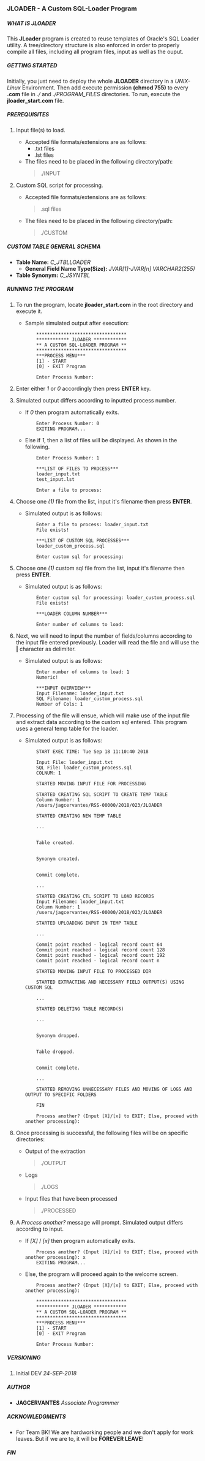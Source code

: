 ### JLOADER - A Custom SQL-Loader Program


##### WHAT IS JLOADER
This **JLoader** program is created to reuse templates of Oracle's SQL Loader utility. A tree/directory structure is also enforced in order to properly compile all files, including all program files, input as well as the ouput.


##### GETTING STARTED
Initially, you just need to deploy the whole **JLOADER** directory in a _UNIX-Linux_ Environment. Then add execute permission **(chmod 755)** to every **.com** file in _./_ and _./PROGRAM\_FILES_ directories. To run, execute the **jloader_start.com** file.


##### PREREQUISITES
1. Input file(s) to load. 
    - Accepted file formats/extensions are as follows:
        - .txt files
        - .lst files
    - The files need to be placed in the following directory/path:
        > ./INPUT

2. Custom SQL script for processing. 
    - Accepted file formats/extensions are as follows:
        > .sql files    
    - The files need to be placed in the following directory/path:
        > ./CUSTOM


##### CUSTOM TABLE GENERAL SCHEMA
- **Table Name:**  _C_JTBLLOADER_
    - **General Field Name Type(Size):**  _JVAR[1]-JVAR[n] VARCHAR2(255)_
- **Table Synonym:**  _C_JSYNTBL_


##### RUNNING THE PROGRAM 
1. To run the program, locate **jloader_start.com** in the root directory and execute it.
    - Sample simulated output after execution:
        ```
            *********************************
            ************ JLOADER ************
            ** A CUSTOM SQL-LOADER PROGRAM **
            *********************************
            ***PROCESS MENU***
            [1] - START
            [0] - EXIT Program

            Enter Process Number:
        ```

2. Enter either _1_ or _0_ accordingly then press **ENTER** key.

3. Simulated output differs according to inputted process number.
    - If _0_ then program automatically exits. 
        ```   
            Enter Process Number: 0
            EXITING PROGRAM...
        ```
    - Else if _1_, then a list of files will be displayed. As shown in the following.
        ``` 
            Enter Process Number: 1

            ***LIST OF FILES TO PROCESS***
            loader_input.txt
            test_input.lst

            Enter a file to process:
        ```

4. Choose one _(1)_ file from the list, input it's filename then press **ENTER**. 
    - Simulated output is as follows:
        ``` 
            Enter a file to process: loader_input.txt
            File exists!

            ***LIST OF CUSTOM SQL PROCESSES***
            loader_custom_process.sql

            Enter custom sql for processing:
        ```

5. Choose one _(1)_ custom sql file from the list, input it's filename then press **ENTER**. 
    - Simulated output is as follows:
        ``` 
            Enter custom sql for processing: loader_custom_process.sql
            File exists!

            ***LOADER COLUMN NUMBER***

            Enter number of columns to load:
        ```

6. Next, we will need to input the number of fields/columns according to the input file entered previously. Loader will read the file and will use the **|** character as delimiter.
    - Simulated output is as follows:
        ``` 
            Enter number of columns to load: 1
            Numeric!

            ***INPUT OVERVIEW***
            Input Filename: loader_input.txt
            SQL Filename: loader_custom_process.sql
            Number of Cols: 1
        ```

7. Processing of the file will ensue, which will make use of the input file and extract data according to the custom sql entered. This program uses a general temp table for the loader.
    - Simulated output is as follows:
        ``` 
            START EXEC TIME: Tue Sep 18 11:10:40 2018

            Input File: loader_input.txt
            SQL File: loader_custom_process.sql
            COLNUM: 1

            STARTED MOVING INPUT FILE FOR PROCESSING

            STARTED CREATING SQL SCRIPT TO CREATE TEMP TABLE
            Column Number: 1
            /users/jagcervantes/RSS-00000/2018/023/JLOADER

            STARTED CREATING NEW TEMP TABLE

            ...


            Table created.


            Synonym created.


            Commit complete.

            ...

            STARTED CREATING CTL SCRIPT TO LOAD RECORDS
            Input Filename: loader_input.txt
            Column Number: 1
            /users/jagcervantes/RSS-00000/2018/023/JLOADER

            STARTED UPLOADING INPUT IN TEMP TABLE

            ...

            Commit point reached - logical record count 64
            Commit point reached - logical record count 128
            Commit point reached - logical record count 192
            Commit point reached - logical record count n

            STARTED MOVING INPUT FILE TO PROCESSED DIR

            STARTED EXTRACTING AND NECESSARY FIELD OUTPUT(S) USING CUSTOM SQL

            ...

            STARTED DELETING TABLE RECORD(S)

            ...


            Synonym dropped.


            Table dropped.


            Commit complete.

            ...

            STARTED REMOVING UNNECESSARY FILES AND MOVING OF LOGS AND OUTPUT TO SPECIFIC FOLDERS

            FIN

            Process another? (Input [X]/[x] to EXIT; Else, proceed with another processing):
        ```

8. Once processing is successful, the following files will be on specific directories: 
    - Output of the extraction
        > ./OUTPUT
    - Logs
        > ./LOGS
    - Input files that have been processed 
        > ./PROCESSED

9. A *Process another?* message will prompt. Simulated output differs according to input.
    - If _[X]_ / _[x]_ then program automatically exits. 
        ```   
            Process another? (Input [X]/[x] to EXIT; Else, proceed with another processing): x
            EXITING PROGRAM...
        ```
    - Else, the program will proceed again to the welcome screen.
        ``` 
            Process another? (Input [X]/[x] to EXIT; Else, proceed with another processing):

            *********************************
            ************ JLOADER ************
            ** A CUSTOM SQL-LOADER PROGRAM **
            *********************************
            ***PROCESS MENU***
            [1] - START
            [0] - EXIT Program

            Enter Process Number:
        ```


##### VERSIONING
1. Initial DEV _24-SEP-2018_


##### AUTHOR
- **JAGCERVANTES** _Associate Programmer_


##### ACKNOWLEDGMENTS
- For Team BK! We are hardworking people and we don't apply for work leaves. But if we are to, it will be **FOREVER LEAVE**!


#### **_FIN_**
